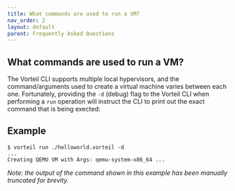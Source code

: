```yaml
---
title: What commands are used to run a VM?
nav_order: 2
layout: default
parent: Frequently Asked Questions
---
```


## What commands are used to run a VM?

The Vorteil CLI supports multiple local hypervisors, and the command/arguments used to create a virtual machine varies between each one. Fortunately, providing the `-d` (debug) flag to the Vorteil CLI when performing a `run` operation will instruct the CLI to print out the exact command that is being exected:

## Example

```
$ vorteil run ./helloworld.vorteil -d
...
Creating QEMU VM with Args: qemu-system-x86_64 ...
```

_Note: the output of the command shown in this example has been manually truncated for brevity._